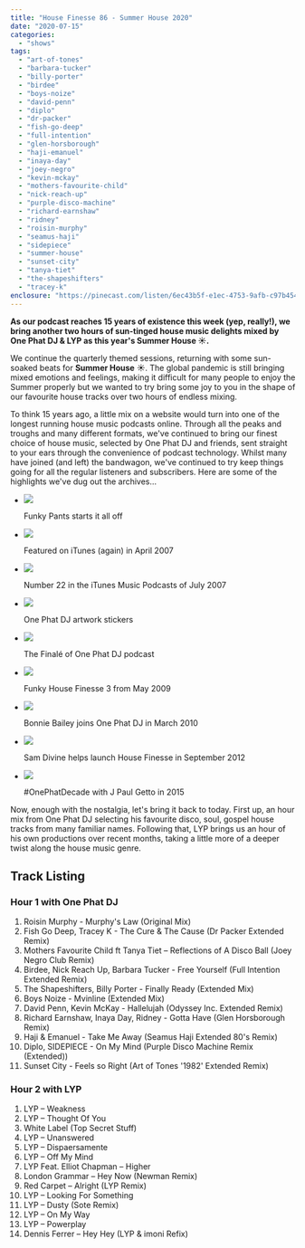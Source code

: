 ```yaml
---
title: "House Finesse 86 - Summer House 2020"
date: "2020-07-15"
categories: 
  - "shows"
tags: 
  - "art-of-tones"
  - "barbara-tucker"
  - "billy-porter"
  - "birdee"
  - "boys-noize"
  - "david-penn"
  - "diplo"
  - "dr-packer"
  - "fish-go-deep"
  - "full-intention"
  - "glen-horsborough"
  - "haji-emanuel"
  - "inaya-day"
  - "joey-negro"
  - "kevin-mckay"
  - "mothers-favourite-child"
  - "nick-reach-up"
  - "purple-disco-machine"
  - "richard-earnshaw"
  - "ridney"
  - "roisin-murphy"
  - "seamus-haji"
  - "sidepiece"
  - "summer-house"
  - "sunset-city"
  - "tanya-tiet"
  - "the-shapeshifters"
  - "tracey-k"
enclosure: "https://pinecast.com/listen/6ec43b5f-e1ec-4753-9afb-c97b4547c3b9.mp3 116684378 audio/mpeg "
---
```


**As our podcast reaches 15 years of existence this week (yep, really!), we bring another two hours of sun-tinged house music delights mixed by One Phat DJ & LYP as this year's **Summer House** ☀️.**

We continue the quarterly themed sessions, returning with some sun-soaked beats for **Summer House** ☀️. The global pandemic is still bringing mixed emotions and feelings, making it difficult for many people to enjoy the Summer properly but we wanted to try bring some joy to you in the shape of our favourite house tracks over two hours of endless mixing.

To think 15 years ago, a little mix on a website would turn into one of the longest running house music podcasts online. Through all the peaks and troughs and many different formats, we've continued to bring our finest choice of house music, selected by One Phat DJ and friends, sent straight to your ears through the convenience of podcast technology. Whilst many have joined (and left) the bandwagon, we've continued to try keep things going for all the regular listeners and subscribers. Here are some of the highlights we've dug out the archives…

- [![](https://www.housefinesse.com/wp-content/uploads/2005/07/87885C41-F696-4B01-B435-66DCD885C0AD-150x150.jpeg)](https://www.housefinesse.com/onephatdj/funky-pants/attachment/87885c41-f696-4b01-b435-66dcd885c0ad/)
    
    Funky Pants starts it all off
    
- [![](https://www.housefinesse.com/wp-content/uploads/2020/07/One-Phat-DJ-on-iTunes-Again-150x150.png)](https://www.housefinesse.com/?attachment_id=3491)
    
    Featured on iTunes (again) in April 2007
    
- [![](https://www.housefinesse.com/wp-content/uploads/2020/07/One-Phat-DJ-on-iTunes-Podcast-Homepage-150x150.png)](https://www.housefinesse.com/?attachment_id=3489)
    
    Number 22 in the iTunes Music Podcasts of July 2007
    
- [![](https://www.housefinesse.com/wp-content/uploads/2020/07/One-Phat-DJ-Artwork-Stickers-150x150.jpg)](https://www.housefinesse.com/?attachment_id=3497)
    
    One Phat DJ artwork stickers
    
- [![](https://www.housefinesse.com/wp-content/uploads/2020/07/The-Finale-150x150.jpg)](https://www.housefinesse.com/?attachment_id=3494)
    
    The Finalé of One Phat DJ podcast
    
- [![](https://www.housefinesse.com/wp-content/uploads/2020/07/Funky-House-Finesse-3-May-2009-150x150.jpg)](https://www.housefinesse.com/?attachment_id=3498)
    
    Funky House Finesse 3 from May 2009
    
- [![](https://www.housefinesse.com/wp-content/uploads/2020/07/Funky-House-Finesse-25-Bonnie-Bailey-Special-150x150.jpg)](https://www.housefinesse.com/?attachment_id=3508)
    
    Bonnie Bailey joins One Phat DJ in March 2010
    
- [![](https://www.housefinesse.com/wp-content/uploads/2012/08/Sam-Divine-150x150.png)](https://www.housefinesse.com/news/something-divine/attachment/sam-divine/)
    
    Sam Divine helps launch House Finesse in September 2012
    
- [![](https://www.housefinesse.com/wp-content/uploads/2015/07/ONEPHATDECADE-with-J-Paul-Getto-Square-150x150.png)](https://www.housefinesse.com/onephatdecade-with-j-paul-getto-square/)
    
    #OnePhatDecade with J Paul Getto in 2015
    

Now, enough with the nostalgia, let's bring it back to today. First up, an hour mix from One Phat DJ selecting his favourite disco, soul, gospel house tracks from many familiar names. Following that, LYP brings us an hour of his own productions over recent months, taking a little more of a deeper twist along the house music genre.

## Track Listing

### Hour 1 with One Phat DJ

1. Roisin Murphy - Murphy's Law (Original Mix)
2. Fish Go Deep, Tracey K - The Cure & The Cause (Dr Packer Extended Remix)
3. Mothers Favourite Child ft Tanya Tiet – Reflections of A Disco Ball (Joey Negro Club Remix)
4. Birdee, Nick Reach Up, Barbara Tucker - Free Yourself (Full Intention Extended Remix)
5. The Shapeshifters, Billy Porter - Finally Ready (Extended Mix)
6. Boys Noize - Mvinline (Extended Mix)
7. David Penn, Kevin McKay - Hallelujah (Odyssey Inc. Extended Remix)
8. Richard Earnshaw, Inaya Day, Ridney - Gotta Have (Glen Horsborough Remix)
9. Haji & Emanuel - Take Me Away (Seamus Haji Extended 80's Remix)
10. Diplo, SIDEPIECE - On My Mind (Purple Disco Machine Remix (Extended))
11. Sunset City - Feels so Right (Art of Tones '1982' Extended Remix)

### Hour 2 with LYP

1. LYP – Weakness
2. LYP – Thought Of You
3. White Label (Top Secret Stuff)
4. LYP – Unanswered
5. LYP – Dispaersamente
6. LYP – Off My Mind
7. LYP Feat. Elliot Chapman – Higher
8. London Grammar – Hey Now (Newman Remix)
9. Red Carpet – Alright (LYP Remix)
10. LYP – Looking For Something
11. LYP – Dusty (Sote Remix)
12. LYP – On My Way
13. LYP – Powerplay
14. Dennis Ferrer – Hey Hey (LYP & imoni Refix)
